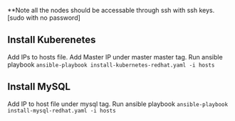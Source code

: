 **Note all the nodes should be accessable through ssh with ssh keys. [sudo with no password]


## Install Kuberenetes 
Add IPs to hosts file.
Add Master IP under master master tag.
Run ansible playbook 
`ansible-playbook install-kubernetes-redhat.yaml -i hosts` 

## Install MySQL 
Add IP to host file under mysql tag. 
Run ansible playbook
`ansible-playbook install-mysql-redhat.yaml -i hosts`


